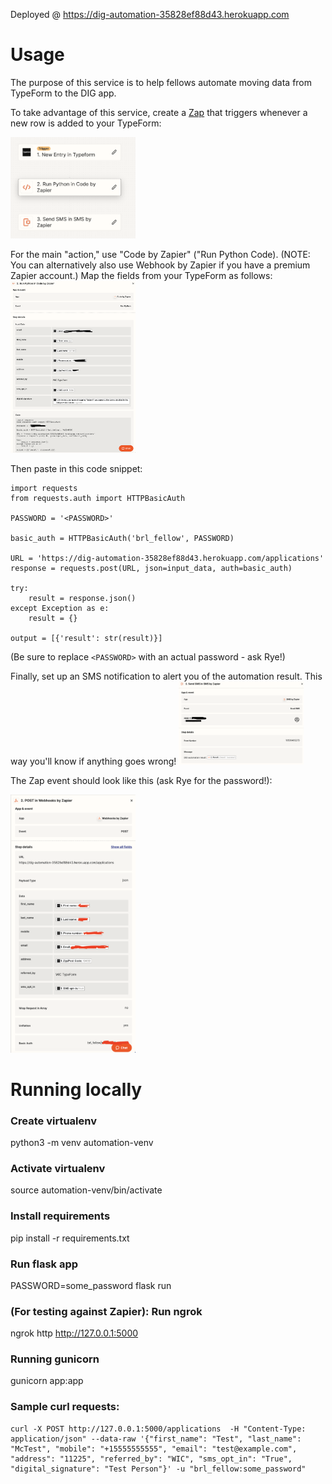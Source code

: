 Deployed @ https://dig-automation-35828ef88d43.herokuapp.com

# Usage 
The purpose of this service is to help fellows automate moving data from TypeForm to the DIG app. 

To take advantage of this service, create a [Zap](https://zapier.com/) that triggers whenever a new row is added to your TypeForm:

<img src="https://github.com/rye-welz-geselowitz/dig-automation/blob/main/screenshots/step_1.png?raw=true" width="200">

For the main "action," use "Code by Zapier" ("Run Python Code). (NOTE: You can alternatively also use Webhook by Zapier if you have a premium Zapier account.) Map the fields from your TypeForm as follows:
<img src="https://github.com/rye-welz-geselowitz/dig-automation/blob/main/screenshots/step_2.png?raw=true" width="200">

Then paste in this code snippet:
```
import requests 
from requests.auth import HTTPBasicAuth

PASSWORD = '<PASSWORD>'

basic_auth = HTTPBasicAuth('brl_fellow', PASSWORD)

URL = 'https://dig-automation-35828ef88d43.herokuapp.com/applications'
response = requests.post(URL, json=input_data, auth=basic_auth)

try:
    result = response.json()
except Exception as e:
    result = {}

output = [{'result': str(result)}]

```
(Be sure to replace `<PASSWORD>` with an actual password - ask Rye!)


Finally, set up an SMS notification to alert you of the automation result. This way you'll know if anything goes wrong!
<img src="https://github.com/rye-welz-geselowitz/dig-automation/blob/main/screenshots/step_3.png?raw=true" width="200">

The Zap event should look like this (ask Rye for the password!): 

<img src="https://github.com/rye-welz-geselowitz/dig-automation/blob/main/zapier_action.png?raw=true" width="200">


# Running locally
### Create virtualenv
python3 -m venv automation-venv

### Activate virtualenv
source automation-venv/bin/activate

### Install requirements
pip install -r requirements.txt 

### Run flask app  
PASSWORD=some_password flask run

### (For testing against Zapier): Run ngrok
ngrok http http://127.0.0.1:5000

### Running gunicorn
gunicorn app:app

### Sample curl requests:

``````
curl -X POST http://127.0.0.1:5000/applications  -H "Content-Type: application/json" --data-raw '{"first_name": "Test", "last_name": "McTest", "mobile": "+15555555555", "email": "test@example.com", "address": "11225", "referred_by": "WIC", "sms_opt_in": "True", "digital_signature": "Test Person"}' -u "brl_fellow:some_password"
``````

